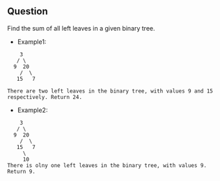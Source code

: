 ## Question
Find the sum of all left leaves in a given binary tree.

- Example1:
```
    3
   / \
  9  20
    /  \
   15   7

There are two left leaves in the binary tree, with values 9 and 15 respectively. Return 24.

```
- Example2:
```
    3
   / \
  9  20
    /  \
   15   7
     \
     10
There is olny one left leaves in the binary tree, with values 9. Return 9.
```

